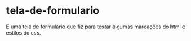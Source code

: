 # tela-de-formulario
É uma tela de formulário que fiz para testar algumas marcações do html e estilos do css.

